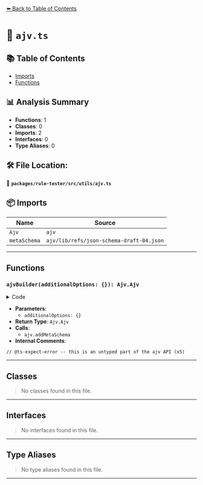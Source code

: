 [⬅️ Back to Table of Contents](../../../../index.md)

# 📄 `ajv.ts`

## 📚 Table of Contents

- [Imports](#imports)
- [Functions](#functions)

## 📊 Analysis Summary

- **Functions**: 1
- **Classes**: 0
- **Imports**: 2
- **Interfaces**: 0
- **Type Aliases**: 0

## 🛠️ File Location:
📂 **`packages/rule-tester/src/utils/ajv.ts`**

## 📦 Imports

| Name | Source |
|------|--------|
| `Ajv` | `ajv` |
| `metaSchema` | `ajv/lib/refs/json-schema-draft-04.json` |


---

## Functions

### `ajvBuilder(additionalOptions: {}): Ajv.Ajv`

<details><summary>Code</summary>

```ts
export function ajvBuilder(additionalOptions = {}): Ajv.Ajv {
  const ajv = new Ajv({
    meta: false,
    missingRefs: 'ignore',
    schemaId: 'auto',
    useDefaults: true,
    validateSchema: false,
    verbose: true,
    ...additionalOptions,
  });

  ajv.addMetaSchema(metaSchema);

  // @ts-expect-error -- this is an untyped part of the ajv API
  ajv._opts.defaultMeta = metaSchema.id;

  return ajv;
}
```
</details>

- **Parameters**:
  - `additionalOptions: {}`
- **Return Type**: `Ajv.Ajv`
- **Calls**:
  - `ajv.addMetaSchema`
- **Internal Comments**:
```
// @ts-expect-error -- this is an untyped part of the ajv API (x5)
```


---

## Classes

> No classes found in this file.


---

## Interfaces

> No interfaces found in this file.


---

## Type Aliases

> No type aliases found in this file.


---